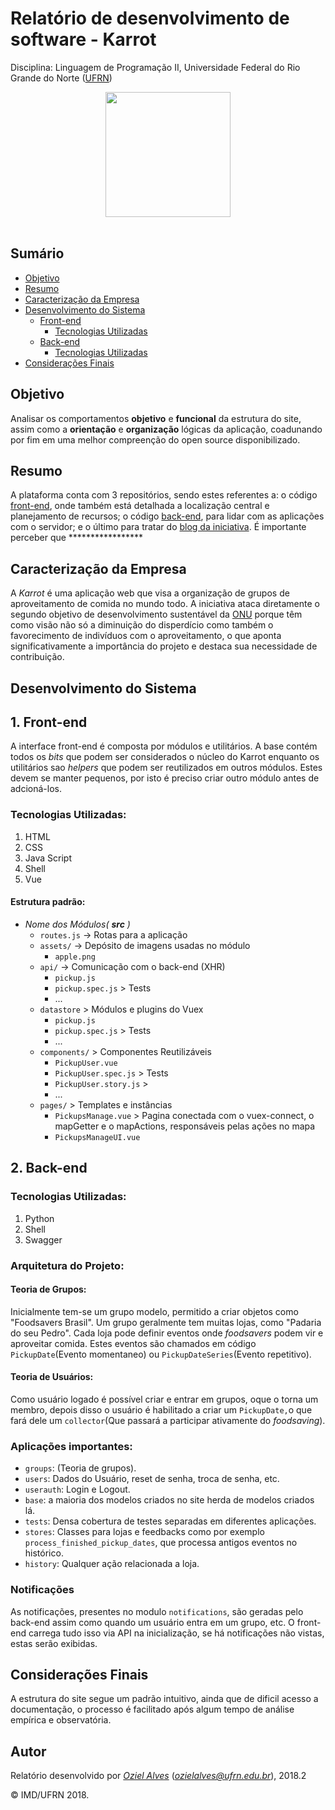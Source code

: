 # Relatório de desenvolvimento de software - Karrot
Disciplina: Linguagem de Programação II, Universidade Federal do Rio Grande do Norte ([UFRN](http://http://www.ufrn.br))

<div align="center">
  <img width="200" src="https://karrot.world/statics/carrot_logo.png">
</div>
<br>

## Sumário

+ [Objetivo](#objetivo)
+ [Resumo](#resumo)
+ [Caracterização da Empresa](#caracterização-da-empresa)
+ [Desenvolvimento do Sistema](#desenvolvimento-do-sistema)
  + [Front-end](#front-end)
    + [Tecnologias Utilizadas](#tecnologias-utilizadas)
  + [Back-end](#back-end)
    + [Tecnologias Utilizadas](#tecnologias-utilizadas)
+ [Considerações Finais](#considerações-finais)

## Objetivo
Analisar os comportamentos **objetivo** e **funcional** da estrutura do site, assim como a **orientação** e **organização** lógicas da aplicação, coadunando por fim em uma melhor compreenção do open source disponibilizado.

## Resumo
A plataforma conta com 3 repositórios, sendo estes referentes a: o código [front-end](https://github.com/yunity/karrot-frontend/), onde também está detalhada a localização central e planejamento de recursos; o código [back-end](https://github.com/yunity/karrot-backend), para lidar com as aplicações com o servidor; e o último para tratar do [blog da iniciativa](https://github.com/yunity/karrot-blog). É importante perceber que *****************

## Caracterização da Empresa
A *Karrot* é uma aplicação web que visa a organização de grupos de aproveitamento de comida no mundo todo. A iniciativa ataca diretamente o segundo objetivo de desenvolvimento sustentável da [ONU](https://nacoesunidas.org/conheca-os-novos-17-objetivos-de-desenvolvimento-sustentavel-da-onu/) porque têm como visão não só a diminuição do disperdício como também o favorecimento de indivíduos com o aproveitamento, o que aponta significativamente a importância do projeto e destaca sua necessidade de contribuição.

## Desenvolvimento do Sistema

## 1. Front-end
A interface front-end é composta por módulos e utilitários. A base contém todos os *bits* que podem ser considerados o núcleo do Karrot enquanto os utilitários sao *helpers* que podem ser reutilizados em outros módulos. Estes devem se manter pequenos, por isto é preciso criar outro módulo antes de adcioná-los.

### Tecnologias Utilizadas:
1. HTML
2. CSS
3. Java Script
4. Shell
5. Vue
 

#### Estrutura padrão:

- *Nome dos Módulos( __src__ )*
  - `routes.js`             -> Rotas para a aplicação
  - `assets/`               -> Depósito de imagens usadas no módulo
    - `apple.png`           
  - `api/`                  -> Comunicação com o back-end (XHR)
    - `pickup.js`           
    - `pickup.spec.js`      > Tests
    - ...
  - `datastore`             > Módulos e plugins do Vuex
    - `pickup.js`           
    - `pickup.spec.js`      > Tests
    - ...
  - `components/`           > Componentes Reutilizáveis
    - `PickupUser.vue`
    - `PickupUser.spec.js`  > Tests
    - `PickupUser.story.js` > 
    - ...
  - `pages/`                > Templates e instâncias
    - `PickupsManage.vue`   > Pagina conectada com o vuex-connect, o mapGetter e o mapActions, responsáveis pelas ações no mapa
    - `PickupsManageUI.vue` 

## 2. Back-end
### Tecnologias Utilizadas:
1. Python
2. Shell
3. Swagger

### Arquitetura do Projeto:

#### Teoria de Grupos:
Inicialmente tem-se um grupo modelo, permitido a criar objetos como "Foodsavers Brasil". Um grupo geralmente tem muitas lojas, como "Padaria do seu Pedro". Cada loja pode definir eventos onde *foodsavers* podem vir e aproveitar comida. Estes eventos são chamados em código `PickupDate`(Evento momentaneo) ou `PickupDateSeries`(Evento repetitivo).

#### Teoria de Usuários:
Como usuário logado é possível criar e entrar em grupos, oque o torna um membro, depois disso o usuário é habilitado a criar um `PickupDate,`o que fará dele um `collector`(Que passará a participar ativamente do *foodsaving*). 

### Aplicações importantes:
- `groups`: (Teoria de grupos).
- `users`: Dados do Usuário, reset de senha, troca de senha, etc.
- `userauth`: Login e Logout.
- `base`: a maioria dos modelos criados no site herda de modelos criados lá.
- `tests`: Densa cobertura de testes separadas em diferentes aplicações.
- `stores`: Classes para lojas e feedbacks como por exemplo `process_finished_pickup_dates`, que processa antigos eventos no histórico.
- `history`: Qualquer ação relacionada a loja.

### Notificações
As notificações, presentes no modulo `notifications`, são geradas pelo back-end assim como quando um usuário entra em um grupo, etc. O front-end carrega tudo isso via API na inicialização, se há notificações não vistas, estas serão exibidas.

## Considerações Finais
A estrutura do site segue um padrão intuitivo, ainda que de dificil acesso a documentação, o processo é facilitado após algum tempo de análise empírica e observatória.

## Autor

Relatório desenvolvido por [_Oziel Alves_](https://github.com/ozielalves) (*ozielalves@ufrn.edu.br*), 2018.2

&copy; IMD/UFRN 2018.
